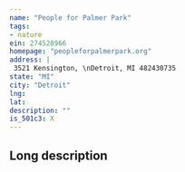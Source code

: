 ```yaml
---
name: "People for Palmer Park"
tags:
- nature
ein: 274528966
homepage: "peopleforpalmerpark.org"
address: |
 3521 Kensington, \nDetroit, MI 482430735
state: "MI"
city: "Detroit"
lng: 
lat: 
description: ""
is_501c3: X
---
```


## Long description


